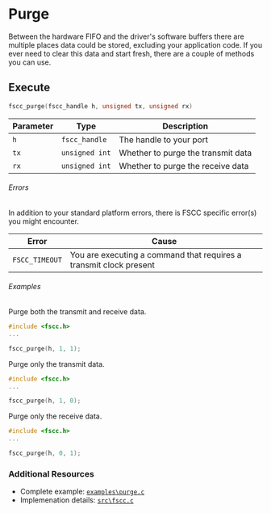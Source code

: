 # Purge
Between the hardware FIFO and the driver's software buffers there are multiple places data could 
be stored, excluding your application code. If you ever need to clear this data and start fresh, 
there are a couple of methods you can use.

## Execute
```c
fscc_purge(fscc_handle h, unsigned tx, unsigned rx)
```

| Parameter | Type           | Description
| --------- | -------------- | -----------------------
| `h`       | `fscc_handle`  | The handle to your port
| `tx`      | `unsigned int` | Whether to purge the transmit data
| `rx`      | `unsigned int` | Whether to purge the receive data


###### Errors
In addition to your standard platform errors, there is FSCC specific error(s) you might encounter.

| Error          | Cause
| -------------- | ------------------------------------------------------------------
| `FSCC_TIMEOUT` | You are executing a command that requires a transmit clock present


###### Examples
Purge both the transmit and receive data.
```c
#include <fscc.h>
...

fscc_purge(h, 1, 1);
```

Purge only the transmit data.
```c
#include <fscc.h>
...

fscc_purge(h, 1, 0);
```

Purge only the receive data.
```c
#include <fscc.h>
...

fscc_purge(h, 0, 1);
```

### Additional Resources
- Complete example: [`examples\purge.c`](https://github.com/commtech/cfscc/blob/master/examples/purge/purge.c)
- Implemenation details: [`src\fscc.c`](https://github.com/commtech/cfscc/blob/master/src/fscc.c)
